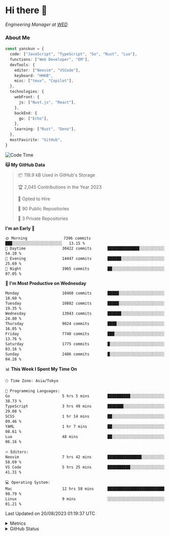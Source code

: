 # Hi there&nbsp;:wave:

<!-- ![Alt text](https://spotify-recently-played-readme.vercel.app/api?user=31kynbuubkiu3r4qh4hjuaglhfay) -->

_Engineering Manager at [WED](https://github.com/wedinc)_

### About Me

```ts
const yanskun = {
  code: ["JavaScript", "TypeScript", "Go", "Rust", "Lua"],
  functions: ["Web Developer", "EM"],
  devTools: {
    editor: ["Neovim", "VSCode"],
    keyboard: "HHKB",
    misc: ["tmux", "Copilot"],
  },
  technologies: {
    webFront: {
      js: ["Nuxt.js", "React"],
    },
    backEnd: {
      go: ["Echo"],
    },
    learning: ["Rust", "Deno"],
  },
  mostFavirite: "GitHub",
}
```

<!--START_SECTION:waka-->
![Code Time](http://img.shields.io/badge/Code%20Time-446%20hrs%209%20mins-blue)

**🐱 My GitHub Data** 

> 📦 118.9 kB Used in GitHub's Storage 
 > 
> 🏆 2,045 Contributions in the Year 2023
 > 
> 💼 Opted to Hire
 > 
> 📜 90 Public Repositories 
 > 
> 🔑 3 Private Repositories 
 > 
**I'm an Early 🐤** 

```text
🌞 Morning                7396 commits        ███░░░░░░░░░░░░░░░░░░░░░░   13.15 % 
🌆 Daytime                30422 commits       ██████████████░░░░░░░░░░░   54.10 % 
🌃 Evening                14447 commits       ██████░░░░░░░░░░░░░░░░░░░   25.69 % 
🌙 Night                  3965 commits        ██░░░░░░░░░░░░░░░░░░░░░░░   07.05 % 
```
📅 **I'm Most Productive on Wednesday** 

```text
Monday                   10460 commits       █████░░░░░░░░░░░░░░░░░░░░   18.60 % 
Tuesday                  10882 commits       █████░░░░░░░░░░░░░░░░░░░░   19.35 % 
Wednesday                13943 commits       ██████░░░░░░░░░░░░░░░░░░░   24.80 % 
Thursday                 9024 commits        ████░░░░░░░░░░░░░░░░░░░░░   16.05 % 
Friday                   7740 commits        ███░░░░░░░░░░░░░░░░░░░░░░   13.76 % 
Saturday                 1775 commits        █░░░░░░░░░░░░░░░░░░░░░░░░   03.16 % 
Sunday                   2406 commits        █░░░░░░░░░░░░░░░░░░░░░░░░   04.28 % 
```


📊 **This Week I Spent My Time On** 

```text
🕑︎ Time Zone: Asia/Tokyo

💬 Programming Languages: 
Go                       5 hrs 5 mins        ██████████░░░░░░░░░░░░░░░   38.73 % 
TypeScript               3 hrs 49 mins       ███████░░░░░░░░░░░░░░░░░░   29.08 % 
SCSS                     1 hr 14 mins        ██░░░░░░░░░░░░░░░░░░░░░░░   09.46 % 
YAML                     1 hr 7 mins         ██░░░░░░░░░░░░░░░░░░░░░░░   08.61 % 
Lua                      48 mins             ██░░░░░░░░░░░░░░░░░░░░░░░   06.16 % 

🔥 Editors: 
Neovim                   7 hrs 42 mins       ███████████████░░░░░░░░░░   58.69 % 
VS Code                  5 hrs 25 mins       ██████████░░░░░░░░░░░░░░░   41.31 % 

💻 Operating System: 
Mac                      12 hrs 58 mins      █████████████████████████   98.79 % 
Linux                    9 mins              ░░░░░░░░░░░░░░░░░░░░░░░░░   01.21 % 
```


 Last Updated on 20/08/2023 01:19:37 UTC
<!--END_SECTION:waka-->

<details>
  <summary>Metrics</summary>
  <img src="https://github.com/yanskun/yanskun/blob/main/github-metrics.svg" alt="Metrics">
</details>

<details>
  <summary>GitHub Status</summary>
  <picture>
    <source media="(prefers-color-scheme: dark)" srcset="https://raw.githubusercontent.com/yanskun/yanskun/master/profile-summary-card-output/nord_dark/0-profile-details.svg">
   <img src="https://raw.githubusercontent.com/yanskun/yanskun/master/profile-summary-card-output/default/0-profile-details.svg">
  </picture>
  <br>
  <picture>
    <source media="(prefers-color-scheme: dark)" srcset="https://raw.githubusercontent.com/yanskun/yanskun/master/profile-summary-card-output/nord_dark/1-repos-per-language.svg">
   <img src="https://raw.githubusercontent.com/yanskun/yanskun/master/profile-summary-card-output/default/1-repos-per-language.svg">
  </picture>
  <picture>
    <source media="(prefers-color-scheme: dark)" srcset="https://raw.githubusercontent.com/yanskun/yanskun/master/profile-summary-card-output/nord_dark/2-most-commit-language.svg">
   <img src="https://raw.githubusercontent.com/yanskun/yanskun/master/profile-summary-card-output/default/2-most-commit-language.svg">
  </picture>
  <br>
  <picture>
    <source media="(prefers-color-scheme: dark)" srcset="https://raw.githubusercontent.com/yanskun/yanskun/master/profile-summary-card-output/nord_dark/3-stats.svg">
   <img src="https://raw.githubusercontent.com/yanskun/yanskun/master/profile-summary-card-output/default/3-stats.svg">
  </picture>
  <picture>
    <source media="(prefers-color-scheme: dark)" srcset="https://raw.githubusercontent.com/yanskun/yanskun/master/profile-summary-card-output/nord_dark/4-productive-time.svg">
   <img src="https://raw.githubusercontent.com/yanskun/yanskun/master/profile-summary-card-output/default/4-productive-time.svg">
  </picture>
</details>
